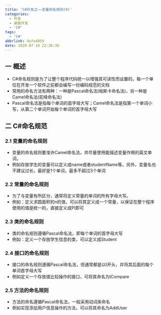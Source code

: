 ```yaml
---
title: 'C#开发之——变量命名规则(9)'
categories:
  - 开发
  - 桌面开发
  - 'C#'
tags:
  - 'C#'
abbrlink: 4afe4859
date: 2020-07-10 22:36:38
---
```

## 一 概述

* C#命名规则是为了让整个程序代码统一以增强其可读性而设置的。每一个单位在开发一个软件之前都会编写一份编码规范的文档
* 常用的命名方法有两种：一种是Pascal命名法(帕斯卡命名法)，另一种是Camel命名法(驼峰命名法)
* Pascal命名法是指每个单词的首字母大写；Camel命名法是指第一个单词小写，从第二个单词开始每个单词的首字母大写

## 二 C#命名规范

### 2.1 变量的命名规则

* 变量的命名规则要准许Camel命名法，并尽量使用能描述变量作用的英文单词。
* 例如存放学生的变量可以定义成name或者studentName等。另外，变量名也不建议过长，最好是1个单词，最多不超过3个单词

### 2.2 常量的命名规则

* 为了与变量有所区分，通常将定义常量的单词的所有字母大写。
* 例如：定义求圆面积的n的值，可以将其定义成一个常量，以保证在整个程序使用的值是统一的，直接定义成PI即可

### 2.3 类的命名规则

* 类的命名规则遵循Pascal命名法，即每个单词的首字母大写
* 例如：定义一个存放学生信息的类，可以定义成Student

### 2.4 接口的命名规则

* 接口的命名规则遵循Pascal命名法，但通常都是以I开头，并将其后面的每个单词首字母大写
* 例如定义一个存放值比较操作的接口，可将其命名为ICompare

### 2.5 方法的命名规则

* 方法的命名遵循Pascal命名法，一般采用动词来命名
* 例如实现添加用户信息操作的方法，可以将其命名为AddUser